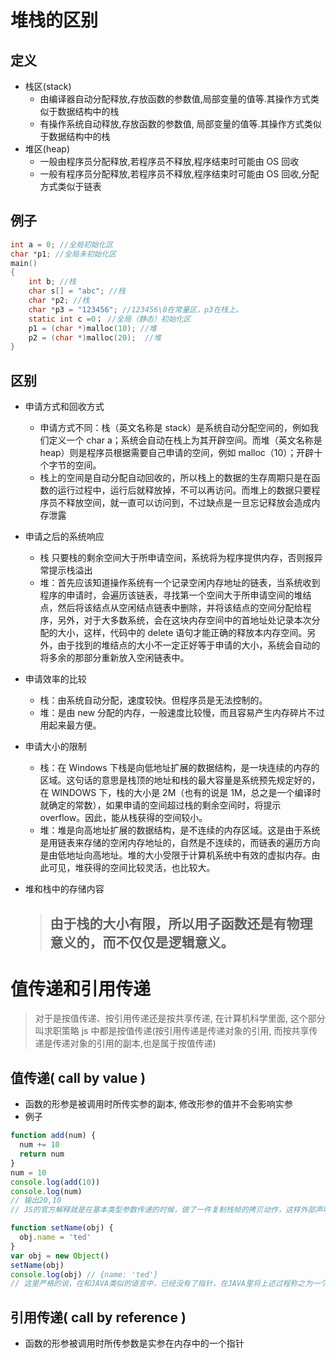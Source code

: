 # 堆栈的区别

## 定义

- 栈区(stack)
  - 由编译器自动分配释放,存放函数的参数值,局部变量的值等.其操作方式类似于数据结构中的栈
  - 有操作系统自动释放,存放函数的参数值, 局部变量的值等.其操作方式类似于数据结构中的栈
- 堆区(heap)
  - 一般由程序员分配释放,若程序员不释放,程序结束时可能由 OS 回收
  - 一般有程序员分配释放,若程序员不释放,程序结束时可能由 OS 回收,分配方式类似于链表

## 例子

```c
int a = 0; //全局初始化区
char *p1; //全局未初始化区
main()
{
    int b; //栈
    char s[] = "abc"; //栈
    char *p2; //栈
    char *p3 = "123456"; //123456\0在常量区，p3在栈上。
    static int c =0； //全局（静态）初始化区
    p1 = (char *)malloc(10); //堆
    p2 = (char *)malloc(20);  //堆
}
```

## 区别

- 申请方式和回收方式

  - 申请方式不同：栈（英文名称是 stack）是系统自动分配空间的，例如我们定义一个 char a；系统会自动在栈上为其开辟空间。而堆（英文名称是 heap）则是程序员根据需要自己申请的空间，例如 malloc（10）；开辟十个字节的空间。
  - 栈上的空间是自动分配自动回收的，所以栈上的数据的生存周期只是在函数的运行过程中，运行后就释放掉，不可以再访问。而堆上的数据只要程序员不释放空间，就一直可以访问到，不过缺点是一旦忘记释放会造成内存泄露

- 申请之后的系统响应

  - 栈 只要栈的剩余空间大于所申请空间，系统将为程序提供内存，否则报异常提示栈溢出
  - 堆：首先应该知道操作系统有一个记录空闲内存地址的链表，当系统收到程序的申请时，会遍历该链表，寻找第一个空间大于所申请空间的堆结点，然后将该结点从空闲结点链表中删除，并将该结点的空间分配给程序，另外，对于大多数系统，会在这块内存空间中的首地址处记录本次分配的大小，这样，代码中的 delete 语句才能正确的释放本内存空间。另外，由于找到的堆结点的大小不一定正好等于申请的大小，系统会自动的将多余的那部分重新放入空闲链表中。

- 申请效率的比较

  - 栈：由系统自动分配，速度较快。但程序员是无法控制的。
  - 堆：是由 new 分配的内存，一般速度比较慢，而且容易产生内存碎片不过用起来最方便。

- 申请大小的限制

  - 栈：在 Windows 下栈是向低地址扩展的数据结构，是一块连续的内存的区域。这句话的意思是栈顶的地址和栈的最大容量是系统预先规定好的，在 WINDOWS 下，栈的大小是 2M（也有的说是 1M，总之是一个编译时就确定的常数），如果申请的空间超过栈的剩余空间时，将提示 overflow。因此，能从栈获得的空间较小。
  - 堆：堆是向高地址扩展的数据结构，是不连续的内存区域。这是由于系统是用链表来存储的空闲内存地址的，自然是不连续的，而链表的遍历方向是由低地址向高地址。堆的大小受限于计算机系统中有效的虚拟内存。由此可见，堆获得的空间比较灵活，也比较大。

- 堆和栈中的存储内容

  > ## 由于栈的大小有限，所以用子函数还是有物理意义的，而不仅仅是逻辑意义。

# 值传递和引用传递

> 对于是按值传递、按引用传递还是按共享传递, 在计算机科学里面, 这个部分叫求职策略
> js 中都是按值传递(按引用传递是传递对象的引用, 而按共享传递是传递对象的引用的副本,也是属于按值传递)

## 值传递( call by value )

- 函数的形参是被调用时所传实参的副本, 修改形参的值并不会影响实参
- 例子

```js
function add(num) {
  num += 10
  return num
}
num = 10
console.log(add(10))
console.log(num)
// 输出20,10
// JS的官方解释就是在基本类型参数传递的时候，做了一件复制栈帧的拷贝动作，这样外部声明的变量num和函数参数的num，拥有完全相同的值，但拥有完全不同的参数地址，两者谁都不认识谁，在函数调用返回的时候弹出函数参数num栈帧。所以改变函数参数num，对原有的外部变量没有一点影响

function setName(obj) {
  obj.name = 'ted'
}
var obj = new Object()
setName(obj)
console.log(obj) // {name: 'ted'}
// 这里严格的说，在和JAVA类似的语言中，已经没有了指针，在JAVA里将上述过程称之为一个从符号引用到直接引用的解析过程
```

## 引用传递( call by reference )

- 函数的形参被调用时所传参数是实参在内存中的一个指针
